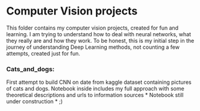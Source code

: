 # Computer Vision projects
This folder contains my computer vision projects, created for fun and learning. 
I am trying to understand how to deal with neural networks, what they really are and how they work. 
To be honest, this is my initial step in the journey of understanding Deep Learning methods, not counting a few attempts, created just for fun.

### Cats_and_dogs:
First attempt to build CNN on date from kaggle dataset containing pictures of cats and dogs. Notebook inside includes my full approach with some theoretical descriptions and urls to information sources * Notebook still under construction * ;)
